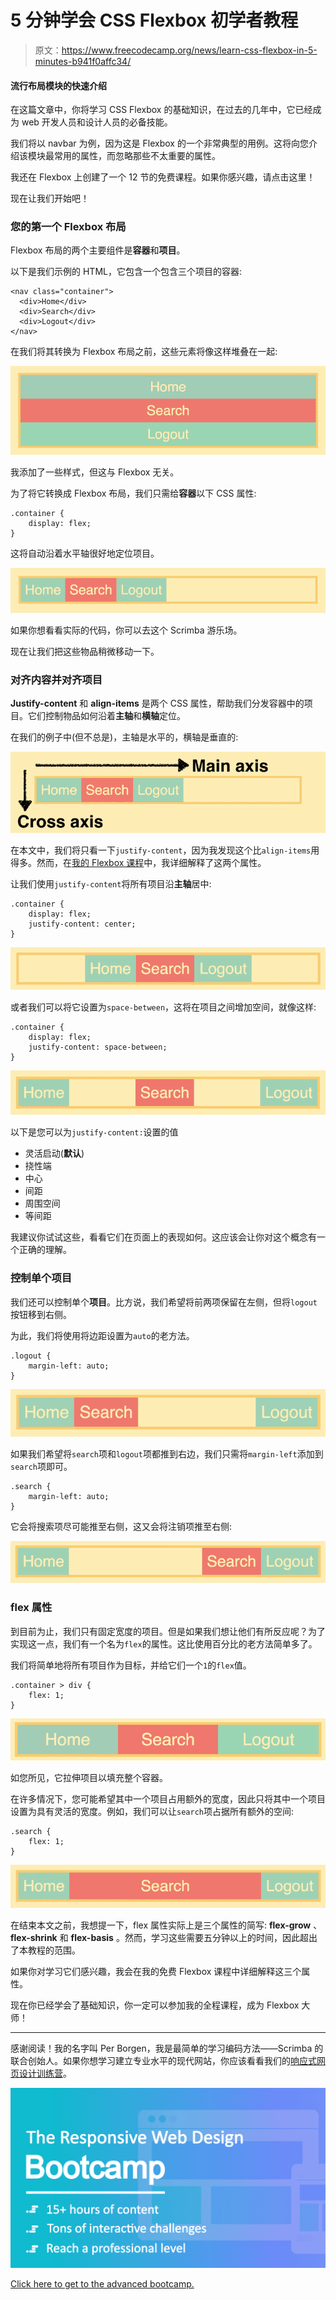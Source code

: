 # 5 分钟学会 CSS Flexbox 初学者教程

> 原文：<https://www.freecodecamp.org/news/learn-css-flexbox-in-5-minutes-b941f0affc34/>

#### 流行布局模块的快速介绍

在这篇文章中，你将学习 CSS Flexbox 的基础知识，在过去的几年中，它已经成为 web 开发人员和设计人员的必备技能。

我们将以 navbar 为例，因为这是 Flexbox 的一个非常典型的用例。这将向您介绍该模块最常用的属性，而忽略那些不太重要的属性。

我还在 Flexbox 上创建了一个 12 节的免费课程。如果你感兴趣，请点击这里！

现在让我们开始吧！

### 您的第一个 Flexbox 布局

Flexbox 布局的两个主要组件是**容器**和**项目**。

以下是我们示例的 HTML，它包含一个包含三个项目的容器:

```
<nav class="container">  
  <div>Home</div>  
  <div>Search</div>  
  <div>Logout</div>  
</nav> 
```

在我们将其转换为 Flexbox 布局之前，这些元素将像这样堆叠在一起:

![I’ve added a little bit of styling, but that has nothing to do with Flexbox.](img/c6a3ab11987d55cf7a47a73d543aa067.png)

我添加了一些样式，但这与 Flexbox 无关。

为了将它转换成 Flexbox 布局，我们只需给**容器**以下 CSS 属性:

```
.container {  
    display: flex;  
} 
```

这将自动沿着水平轴很好地定位项目。

![1*DMA-NUgXG15-qDBAnLu3tA](img/833fe1bec71270220411804374f1a329.png)

如果你想看看实际的代码，你可以去这个 Scrimba 游乐场。

现在让我们把这些物品稍微移动一下。

### 对齐内容并对齐项目

**Justify-content** 和 **align-items** 是两个 CSS 属性，帮助我们分发容器中的项目。它们控制物品如何沿着**主轴**和**横轴**定位。

在我们的例子中(但不总是)，主轴是水平的，横轴是垂直的:

![1*SDah34Yygu4CkLUcdsSytQ](img/8dc8c807b4328bdfbb4618fac35e98e0.png)

在本文中，我们将只看一下`justify-content`，因为我发现这个比`align-items`用得多。然而，在[我的 Flexbox 课程](https://scrimba.com/g/gflexboxhttps://scrimba.com/c/c3zpnuB?utm_source=freecodecamp.org&utm_medium=referral&utm_campaign=gflexbox_5_minute_article)中，我详细解释了这两个属性。

让我们使用`justify-content`将所有项目沿**主轴**居中:

```
.container {  
    display: flex;  
    justify-content: center;  
} 
```

![1*1NQGeHIcXFdlYsNwP-kuXQ](img/ce1e091ae82a0779c9d6034a107cb771.png)

或者我们可以将它设置为`space-between`，这将在项目之间增加空间，就像这样:

```
.container {  
    display: flex;  
    justify-content: space-between;  
} 
```

![1*rYctxBrNeO2019wscgaaQA](img/f55d85717504702401a7db8cbbe58a38.png)

以下是您可以为`justify-content:`设置的值

*   灵活启动(**默认**)
*   挠性端
*   中心
*   间距
*   周围空间
*   等间距

我建议你试试这些，看看它们在页面上的表现如何。这应该会让你对这个概念有一个正确的理解。

### 控制单个项目

我们还可以控制单个**项目**。比方说，我们希望将前两项保留在左侧，但将`logout`按钮移到右侧。

为此，我们将使用将边距设置为`auto`的老方法。

```
.logout {  
    margin-left: auto;  
} 
```

![1*Z9GbnGBvlJdIYjiH3DQbbQ](img/b091c76b93e870f221db24f8e02aacc5.png)

如果我们希望将`search`项和`logout`项都推到右边，我们只需将`margin-left`添加到`search`项即可。

```
.search {  
    margin-left: auto;  
} 
```

它会将搜索项尽可能推至右侧，这又会将注销项推至右侧:

![1*C5bwvvQjhgnrufVNo4jfwA](img/2f62102cc18f285d58604e1bb12b0e6b.png)

### flex 属性

到目前为止，我们只有固定宽度的项目。但是如果我们想让他们有所反应呢？为了实现这一点，我们有一个名为`flex`的属性。这比使用百分比的老方法简单多了。

我们将简单地将所有项目作为目标，并给它们一个`1`的`flex`值。

```
.container > div {  
    flex: 1;  
} 
```

![1*fI8C475J2qbF5LMu82voEQ](img/a5d9f78d311be41762290ce965c80ba1.png)

如您所见，它拉伸项目以填充整个容器。

在许多情况下，您可能希望其中一个项目占用额外的宽度，因此只将其中一个项目设置为具有灵活的宽度。例如，我们可以让`search`项占据所有额外的空间:

```
.search {  
    flex: 1;  
} 
```

![1*7nmqNtWDHHh7pCgsUAUXfw](img/2df963f03f5da27b9673365b4abf5fd3.png)

在结束本文之前，我想提一下，flex 属性实际上是三个属性的简写: **flex-grow** 、 **flex-shrink** 和 **flex-basis** 。然而，学习这些需要五分钟以上的时间，因此超出了本教程的范围。

如果你对学习它们感兴趣，我会在我的免费 Flexbox 课程中详细解释这三个属性。

现在你已经学会了基础知识，你一定可以参加我的全程课程，成为 Flexbox 大师！

* * *

感谢阅读！我的名字叫 Per Borgen，我是最简单的学习编码方法——Scrimba 的联合创始人。如果你想学习建立专业水平的现代网站，你应该看看我们的[响应式网页设计训练营](https://scrimba.com/g/gresponsive?utm_source=freecodecamp.org&utm_medium=referral&utm_campaign=gflexbox_5_minute_article)。

![bootcamp-banner](img/d73d65bd22f73ba9a8d9d2e0e8942cf3.png)

[Click here to get to the advanced bootcamp.](https://scrimba.com/g/gresponsive?utm_source=freecodecamp.org&utm_medium=referral&utm_campaign=gflexbox_5_minute_article)